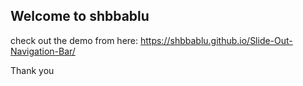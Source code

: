 ## Welcome to shbbablu

check out the demo from here:
https://shbbablu.github.io/Slide-Out-Navigation-Bar/

Thank you
